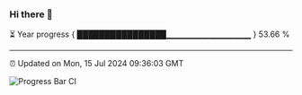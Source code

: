 ### Hi there 👋

⏳ Year progress { ████████████████▁▁▁▁▁▁▁▁▁▁▁▁▁▁ } 53.66 %

---

⏰ Updated on Mon, 15 Jul 2024 09:36:03 GMT

![Progress Bar CI](https://github.com/IshwaranRudhara/GIT-ACTION/workflows/Progress%20Bar%20CI/badge.svg)
